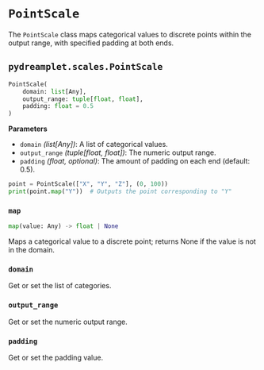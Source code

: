# `PointScale`

The `PointScale` class maps categorical values to discrete points within the output range, with specified padding at both ends.

## <span class=class></span>`pydreamplet.scales.PointScale`

```py
PointScale(
    domain: list[Any],
    output_range: tuple[float, float],
    padding: float = 0.5
)
```

<span class="param">**Parameters**</span>

- `domain` *(list[Any])*: A list of categorical values.
- `output_range` *(tuple[float, float])*: The numeric output range.
- `padding` *(float, optional)*: The amount of padding on each end (default: 0.5).

```py
point = PointScale(["X", "Y", "Z"], (0, 100))
print(point.map("Y"))  # Outputs the point corresponding to "Y"
```

### <span class="meth"></span>`map`

```py
map(value: Any) -> float | None
```

Maps a categorical value to a discrete point; returns None if the value is not in the domain.

### <span class="prop"></span>`domain`

Get or set the list of categories.

### <span class="prop"></span>`output_range`

Get or set the numeric output range.

### <span class="prop"></span>`padding`

Get or set the padding value.
